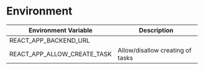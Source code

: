 # Environment

| Environment Variable        | Description                      |
| --------------------------- | -------------------------------- |
| REACT_APP_BACKEND_URL       |                                  |
| REACT_APP_ALLOW_CREATE_TASK | Allow/disallow creating of tasks |
